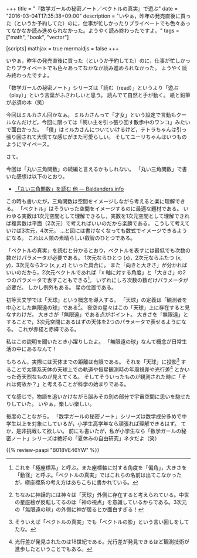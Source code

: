 +++
title = "『数学ガールの秘密ノート／ベクトルの真実』で遊ぶ"
date = "2016-03-04T17:35:38+09:00"
description = "いやぁ，昨年の発売直後に買った（というか予約してた）のに，仕事が忙しかったりプライベートでも色々あってなかなか読み進められなかった。ようやく読み終わったですよ。"
tags = ["math", "book", "vector"]

[scripts]
  mathjax = true
  mermaidjs = false
+++

いやぁ，昨年の発売直後に買った（というか予約してた）のに，仕事が忙しかったりプライベートでも色々あってなかなか読み進められなかった。
ようやく読み終わったですよ。

「数学ガールの秘密ノート」シリーズは「読む（read）」というより「遊ぶ（play）」という言葉がふさわしいと思う。
読んでて自然と手が動く。
紙と鉛筆が必須の本（笑）

今回はミルカさん回かなぁ。
ミルカさんって「才女」という設定で言動もクールなんだけど，今回に限っては「飼い主を引っ張り回す散歩中のワンコ」みたいで面白かった。
「僕」はミルカさんについていけるけど，テトラちゃんは引っ張り回されて大慌てな感じがまた可愛らしい。
そしてユーリちゃんはいつものようにマイペース。

さて。

今回は「丸い三角関数」の続編と言えるかもしれない。
「丸い三角関数」で書いた感想は以下のとおり。

- [「丸い三角関数」を読む 他 — Baldanders.info](https://baldanders.info/blog/000685/)

この時も書いたが，三角関数は空間をイメージしながら考えると楽に理解できる。
「ベクトル」はそういった空間をイメージするのに最適な題材である。
いわゆる実数は1次元空間として理解できるし，実数を1次元空間として理解できれば複素数は平面（2次元）で考えればいいのだから楽勝である。
こうして考えていけば3次元，4次元， ...と図には書けなくなっても数式でイメージできるようになる。
これは人類の素晴らしい叡智のひとつである。

「ベクトルの真実」を読むと分かるとおり，ベクトルを表すには最低でも次数の数だけパラメータが必要である。
1次元ならひとつ $(x)$，2次元ならふたつ $(x,y)$，3次元なら3つ $(x,y,z)$ といった具合に。
また「向きと大きさ」が分かればいいのだから，2次元ベクトルであれば「$x$ 軸に対する角度」と「大きさ」の2つのパラメータで表すこともできる[^pc]。
いずれにしろ次数の数だけパラメータが必要だ。
しかし例外もある。
星の位置である。

[^pc]: これを「極座標系」と呼ぶ。また座標軸に対する角度を「偏角」，大きさを「動径」と呼ぶ。「ベクトルの真実」ではこれらの名前は出てこなかったが，極座標系の考え方はあちこちに書かれている。

初等天文学では「天球」という概念を導入する。
「天球」の定義は「観測者を中心とした無限遠の球」である[^god]。
夜空の星々はこの「天球」上に存在すると見なすわけだ。
大きさが「無限遠」である点がポイント。
大きさを「無限遠」とすることで，3次元空間にあるはずの天体を2つのパラメータで表せるようになる。
これが赤経と赤緯である。

[^god]: ちなみに神話的には神々は「天球」外側に存在すると考えられている。中世の星座絵が反転してるのは「神の視点」を意識しているからである。3次元の「無限遠の球」の外側に神が居るとか面白すぎる！

私はこの説明を聞いたとき小躍りしたよ。
「無限遠の球」なんて概念が日常生活の中にあるなんて！

もちろん，実際には天体までの距離は有限である。
それを「天球」に投影[^s] することで太陽系天体の天球上での軌道や恒星観測時の年周視差や光行差[^aol] とかいった奇天烈なものが見えてくる。
そしてそういったものが観測された時に「それは何故か？」と考えることが科学の始まりである。

[^s]: そういえば「ベクトルの真実」でも「ベクトルの影」という言い回しをしてたな。
[^aol]: 光行差が発見されたのは18世紀である。光行差が発見できるほど観測技術が進歩したということでもある。

てな感じで，物語を追いかけながら脳みその別の部分で宇宙空間に思いを馳せたりしていた。
いやぁ，楽しい楽しい。

毎度のことながら。
「数学ガールの秘密ノート」シリーズは数学成分多めで中学生以上を対象にしているが，小学生高学年なら頑張れば理解できるはず。
てか，是非挑戦して欲しい。
前にも書いたが，私が小学生なら「数学ガールの秘密ノート」シリーズは絶好の「夏休みの自由研究」ネタだよ（笑）

{{% review-paapi "B018VE46YW" %}} <!-- 数学ガールの秘密ノート／ベクトルの真実 -->
